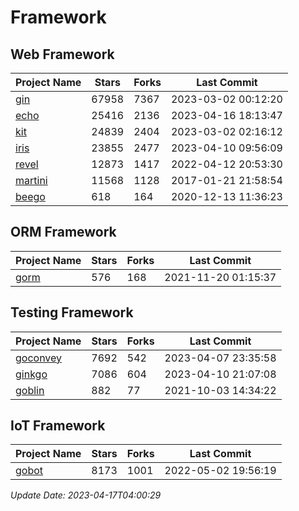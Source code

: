 # Framework

## Web Framework
| Project Name | Stars | Forks | Last Commit |
| ------------ | ----- | ----- | ----------- |
| [gin](https://github.com/gin-gonic/gin) | 67958 | 7367 | 2023-03-02 00:12:20 |
| [echo](https://github.com/labstack/echo) | 25416 | 2136 | 2023-04-16 18:13:47 |
| [kit](https://github.com/go-kit/kit) | 24839 | 2404 | 2023-03-02 02:16:12 |
| [iris](https://github.com/kataras/iris) | 23855 | 2477 | 2023-04-10 09:56:09 |
| [revel](https://github.com/revel/revel) | 12873 | 1417 | 2022-04-12 20:53:30 |
| [martini](https://github.com/go-martini/martini) | 11568 | 1128 | 2017-01-21 21:58:54 |
| [beego](https://github.com/astaxie/beego) | 618 | 164 | 2020-12-13 11:36:23 |

## ORM Framework
| Project Name | Stars | Forks | Last Commit |
| ------------ | ----- | ----- | ----------- |
| [gorm](https://github.com/jinzhu/gorm) | 576 | 168 | 2021-11-20 01:15:37 |

## Testing Framework
| Project Name | Stars | Forks | Last Commit |
| ------------ | ----- | ----- | ----------- |
| [goconvey](https://github.com/smartystreets/goconvey) | 7692 | 542 | 2023-04-07 23:35:58 |
| [ginkgo](https://github.com/onsi/ginkgo) | 7086 | 604 | 2023-04-10 21:07:08 |
| [goblin](https://github.com/franela/goblin) | 882 | 77 | 2021-10-03 14:34:22 |

## IoT Framework
| Project Name | Stars | Forks | Last Commit |
| ------------ | ----- | ----- | ----------- |
| [gobot](https://github.com/hybridgroup/gobot) | 8173 | 1001 | 2022-05-02 19:56:19 |

*Update Date: 2023-04-17T04:00:29*